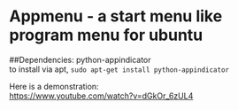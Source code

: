 # Appmenu - a start menu like program menu for ubuntu

##Dependencies:
python-appindicator    
to install via apt,
```sudo apt-get install python-appindicator```

Here is a demonstration:     
https://www.youtube.com/watch?v=dGkOr_6zUL4